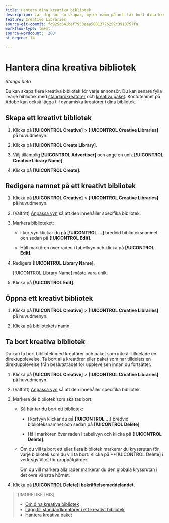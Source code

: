 ```yaml
---
title: Hantera dina kreativa bibliotek
description: Lär dig hur du skapar, byter namn på och tar bort dina kreativa bibliotek.
feature: Creative Libraries
source-git-commit: fd925c641bef7953aea50813725252c3913757fa
workflow-type: tm+mt
source-wordcount: '280'
ht-degree: 1%

---
```


# Hantera dina kreativa bibliotek

*Stängd beta*

Du kan skapa flera kreativa bibliotek för varje annonsör. Du kan senare fylla i varje bibliotek med [standardkreatörer](creative-add-standard.md) <!-- , dynamic creatives, --> och [kreativa paket](bundle-manage.md). Kontoteamet på Adobe kan också lägga till dynamiska kreatörer i dina bibliotek.

## Skapa ett kreativt bibliotek

1. Klicka på **[!UICONTROL Creative]** > **[!UICONTROL Creative Libraries]** på huvudmenyn.

1. Klicka på **[!UICONTROL Create Library]**.

1. Välj tillämplig **[!UICONTROL Advertiser]** och ange en unik **[!UICONTROL Creative Library Name]**.

1. Klicka på **[!UICONTROL Create]**.

## Redigera namnet på ett kreativt bibliotek

1. Klicka på **[!UICONTROL Creative]** > **[!UICONTROL Creative Libraries]** på huvudmenyn.

1. (Valfritt) [Anpassa vyn](/help/creative/introduction/customize-data-views.md) så att den innehåller specifika bibliotek.

1. Markera biblioteket:

   * I kortvyn klickar du på **[!UICONTROL ...]** bredvid biblioteksnamnet och sedan på **[!UICONTROL Edit]**.

   * Håll markören över raden i tabellvyn och klicka på **[!UICONTROL Edit]**.

1. Redigera **[!UICONTROL Library Name]**.

   [!UICONTROL Library Name] måste vara unik.

1. Klicka på **[!UICONTROL Edit]**.

## Öppna ett kreativt bibliotek

1. Klicka på **[!UICONTROL Creative]** > **[!UICONTROL Creative Libraries]** på huvudmenyn.

1. Klicka på bibliotekets namn.

## Ta bort kreativa bibliotek

Du kan ta bort bibliotek med kreatörer och paket som inte är tilldelade en direktupplevelse.<!-- Add an x-ref?  --> Ta bort alla kreatörer eller paket som har tilldelats en direktupplevelse från beslutsträdet för upplevelsen <!-- add x-ref --> innan du fortsätter.

1. Klicka på **[!UICONTROL Creative]** > **[!UICONTROL Creative Libraries]** på huvudmenyn.

1. (Valfritt) [Anpassa vyn](/help/creative/introduction/customize-data-views.md) så att den innehåller specifika bibliotek.

1. Markera de bibliotek som ska tas bort:

   * Så här tar du bort ett bibliotek:

      * I kortvyn klickar du på **[!UICONTROL ...]** bredvid biblioteksnamnet och sedan på **[!UICONTROL Delete]**.

      * Håll markören över raden i tabellvyn och klicka på **[!UICONTROL Delete]**.

   * Om du vill ta bort ett eller flera bibliotek markerar du kryssrutan för varje bibliotek som du vill ta bort. Klicka på **[!UICONTROL Delete] i verktygsfältet för gruppåtgärder.

     Om du vill markera alla rader markerar du den globala kryssrutan i det övre vänstra hörnet.

1. Klicka på **[!UICONTROL Delete]i bekräftelsemeddelandet.** <!--Verify wording -->

>[!MORELIKETHIS]
>
>* [Om dina kreativa bibliotek](/help/creative/creative-libraries/creative-libraries-about.md)
>* [Lägg till standardkreatörer i ett kreativt bibliotek](creative-add-standard.md)
>* [Hantera kreativa paket](bundle-manage.md)
